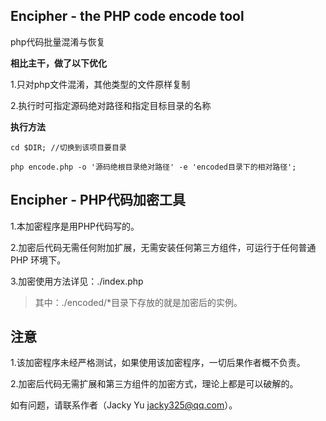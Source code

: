 ## Encipher - the PHP code encode tool ##

php代码批量混淆与恢复

**相比主干，做了以下优化**

1.只对php文件混淆，其他类型的文件原样复制

2.执行时可指定源码绝对路径和指定目标目录的名称


**执行方法**

`cd $DIR; //切换到该项目要目录`

`php encode.php -o '源码绝根目录绝对路径' -e 'encoded目录下的相对路径';`



## Encipher - PHP代码加密工具 ##

1.本加密程序是用PHP代码写的。

2.加密后代码无需任何附加扩展，无需安装任何第三方组件，可运行于任何普通 PHP 环境下。

3.加密使用方法详见：./index.php

> 其中：./encoded/*目录下存放的就是加密后的实例。



## 注意 ##

1.该加密程序未经严格测试，如果使用该加密程序，一切后果作者概不负责。

2.加密后代码无需扩展和第三方组件的加密方式，理论上都是可以破解的。

如有问题，请联系作者（Jacky Yu <jacky325@qq.com>）。
